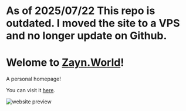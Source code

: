 # As of 2025/07/22 This repo is outdated. I moved the site to a VPS and no longer update on Github.




# Welome to [Zayn.World](https://zayn.world)!

A personal homepage!

You can visit it [here](https://zayn.world).

![website preview](/Images/readme/preview.gif)
